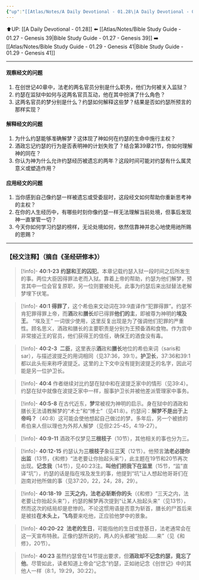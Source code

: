 ```yaml
---
{"up":"[[Atlas/Notes/A Daily Devotional - 01.28\|A Daily Devotional - 01.28]]","dg-publish":true,"permalink":"/atlas/notes/bible-study-guide-01-28-genesis-40/","dgPassFrontmatter":true}
---
```


⬆️UP: [[A Daily Devotional - 01.28]]
⬅️ [[Atlas/Notes/Bible Study Guide - 01.27 - Genesis 39\|Bible Study Guide - 01.27 - Genesis 39]]
➡️ [[Atlas/Notes/Bible Study Guide - 01.29 - Genesis 41\|Bible Study Guide - 01.29 - Genesis 41]] 

---

#### 观察经文的问题
1. 在创世记40章中，法老的两名官员分别是什么职务，他们为何被关入监狱？
2. 约瑟在监狱中如何与这两名官员互动，他在其中扮演了什么角色？
3. 这两名官员的梦分别是什么？约瑟如何解释这些梦？结果是否如约瑟所预言的那样实现？

#### 解释经文的问题
1. 为什么约瑟能够准确解梦？这体现了神如何在约瑟的生命中施行主权？
2. 酒政忘记约瑟的行为是否表明神的计划失败了？结合第39章21节，你如何理解神的同在？
3. 你认为神为什么允许约瑟经历被遗忘的两年？这段时间可能对约瑟有什么属灵意义或塑造作用？

#### 应用经文的问题
1. 当你感到自己像约瑟一样被遗忘或受委屈时，这段经文如何帮助你重新思考神的主权？
2. 在你的人生经历中，有哪些时刻你像约瑟一样无法理解当前处境，但事后发现神一直掌管一切？
3. 今天你如何学习约瑟的榜样，无论处境如何，依然信靠神并忠心地使用祂所赐的恩赐？

---
### 【经文注释】（摘自《圣经研修本》）

> [!info]- **40:1-23**
> **约瑟和王的囚犯**。本章记载约瑟入狱一段时间之后所发生的事。两位大臣因得罪法老而入狱。靠着上帝的帮助，约瑟为他们解梦，预言其中一位会官复原职，另一位则要被处死。此事为约瑟后来出狱替法老解梦埋下伏笔。

> [!info]- **40:1**
> **得罪了**，这个希伯来文动词在39:9直译作“犯罪得罪”。约瑟不肯犯罪得罪上帝，而**酒**政和**膳长**却已得罪**他们的主**，即被尊为神明的**埃及王**。 “埃及王” 一词很少使用，这里反复出现是为了强调他们犯罪的严重性。顾名思义，酒政和膳长的主要职责是分别为王预备酒和食物。作为宫中非常接近王的官员，他们获得王的信任，确保王的酒食没有毒。

> [!info]- **40:2-3** 
> **二臣**，这里表示**酒**政和**膳长**地位的希伯来词（saris和sar），与描述波提乏的用词相同（见37:36，39:1）。**护卫长**，37:36和39:1都以此头衔来称呼波提乏。这里的上下文中没有提到波提乏的名字，因此可能是另一位护卫长。

> [!info]- **40:4**
> 作者继续对比约瑟在狱中和在波提乏家中的情形（见39:4）。约瑟在狱中就像在波提乏家中一样，服事护卫长并被他差派管理家中事务。

> [!info]- **40:5-8**
> 在古代近东，**梦**常被视为神明的启示。身在狱中的酒政和膳长无法请教解梦的“术士”和“博士”（见41:8）。约瑟问：**解梦不是出于上帝吗？**（40:8）这可能会使他想起自己做过的梦。多年后，另一个被掳的希伯来人但以理也为外邦人解梦（见但2:25-45，4:19-27）。

> [!info]- **40:9-11**
> 酒政不仅梦见**三根枝子**（10节），其他相关的事也分为三。

> [!info]- **40:12-15**
> 约瑟认为**三根枝子**象征**三天**（12节）。他预言**法老必提你出监**（13节，《和修》“法老要让你抬起头来”），此主题在19节和20节再次出现。**记念我**（14节），见40:23注。**叫他们把我下在监里**（15节，“监”直译“坑”），约瑟的话是指在埃及发生的事，他提到“坑”让人想起他哥哥们在迦南对他所做的事（见37:20，22，24，28，29）。

> [!info]- **40:18-19** 
> **三天之内，法老必斩断你的头**（《和修》“三天之内，法老要让你抬起头来”），约瑟的解梦再次提到“让某人抬起头来”（见13节），然而这次的结局却是悲惨的。不论这惯用语是否意为斩首，膳长的尸首后来是被挂**在木头上，飞鸟**要来吃他，正应验他梦中的景象。

> [!info]- **40:20-22** 
> **法老的生日**，可能指他的生日或登基日，法老通常会在这一天宣布特赦。正像约瑟所说的，两人的头都被“抬起……来”（见《和修》，20节）。

> [!info]- **40:23**
> 虽然约瑟曾在14节提出要求，但**酒政却不记念约瑟，竟忘了他**。尽管如此，读者知道上帝会“记念”约瑟，正如祂记念《创世记》中的其他人一样（8:1，19:29，30:22）。